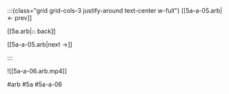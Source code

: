 :::{class="grid grid-cols-3 justify-around text-center w-full"}
[[5a-a-05.arb|← prev]]

[[5a.arb|⌂ back]]

[[5a-a-05.arb|next →]]

:::

![[5a-a-06.arb.mp4]]

#arb #5a #5a-a-06

